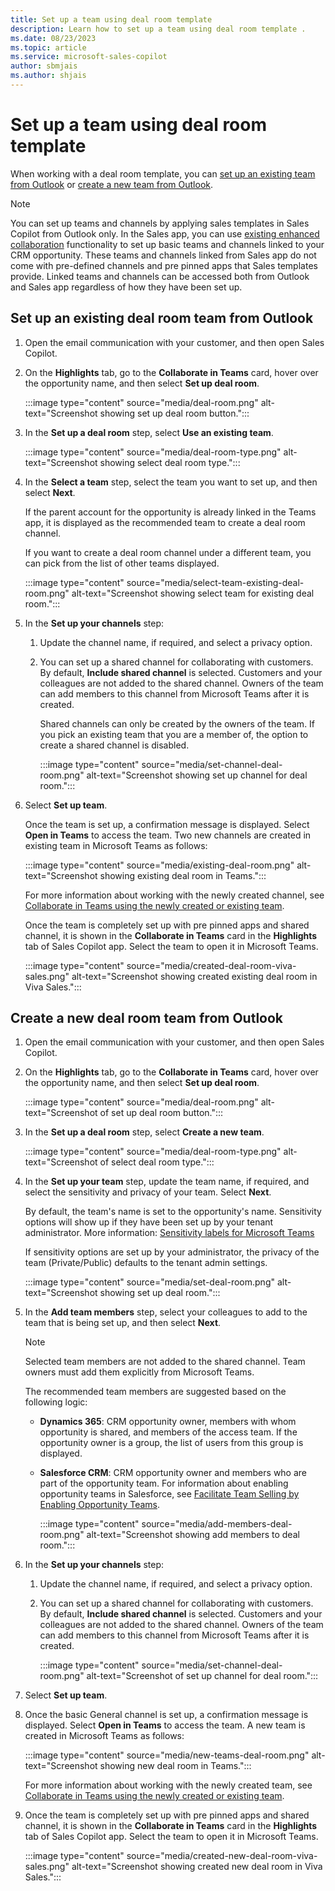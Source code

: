 ```yaml
---
title: Set up a team using deal room template 
description: Learn how to set up a team using deal room template .
ms.date: 08/23/2023
ms.topic: article
ms.service: microsoft-sales-copilot
author: sbmjais
ms.author: shjais 
---
```


# Set up a team using deal room template

When working with a deal room template, you can [set up an existing team from Outlook](#set-up-an-existing-deal-room-team-from-outlook) or [create a new team from Outlook](#create-a-new-deal-room-team-from-outlook).

> [!NOTE]
> You can set up teams and channels by applying sales templates in Sales Copilot from Outlook only. In the Sales app, you can use [existing enhanced collaboration](/dynamics365/sales/teams-integration/teams-collaboration-enhanced-experience) functionality to set up basic teams and channels linked to your CRM opportunity. These teams and channels linked from Sales app do not come with pre-defined channels and pre pinned apps that Sales templates provide. Linked teams and channels can be accessed both from Outlook and Sales app regardless of how they have been set up.

## Set up an existing deal room team from Outlook

1. Open the email communication with your customer, and then open Sales Copilot.

1. On the **Highlights** tab, go to the **Collaborate in Teams** card, hover over the opportunity name, and then select **Set up deal room**.

    :::image type="content" source="media/deal-room.png" alt-text="Screenshot showing set up deal room button.":::

1. In the **Set up a deal room** step, select **Use an existing team**.

    :::image type="content" source="media/deal-room-type.png" alt-text="Screenshot showing select deal room type.":::

1. In the **Select a team** step, select the team you want to set up, and then select **Next**.

    If the parent account for the opportunity is already linked in the Teams app, it is displayed as the recommended team to create a deal room channel.

    If you want to create a deal room channel under a different team, you can pick from the list of other teams displayed.

    :::image type="content" source="media/select-team-existing-deal-room.png" alt-text="Screenshot showing select team for existing deal room.":::

1. In the **Set up your channels** step:

    1. Update the channel name, if required, and select a privacy option.

    1. You can set up a shared channel for collaborating with customers. By default, **Include shared channel** is selected. Customers and your colleagues are not added to the shared channel. Owners of the team can add members to this channel from Microsoft Teams after it is created.

        Shared channels can only be created by the owners of the team. If you pick an existing team that you are a member of, the option to create a shared channel is disabled.

        :::image type="content" source="media/set-channel-deal-room.png" alt-text="Screenshot showing set up channel for deal room.":::

1. Select **Set up team**.

    Once the team is set up, a confirmation message is displayed. Select **Open in Teams** to access the team. Two new channels are created in existing team in Microsoft Teams as follows:

    :::image type="content" source="media/existing-deal-room.png" alt-text="Screenshot showing existing deal room in Teams.":::

    For more information about working with the newly created channel, see [Collaborate in Teams using the newly created or existing team](collaborate-teams-newly-created-existing-team.md).

    Once the team is completely set up with pre pinned apps and shared channel, it is shown in the **Collaborate in Teams** card in the **Highlights** tab of Sales Copilot app. Select the team to open it in Microsoft Teams.

    :::image type="content" source="media/created-deal-room-viva-sales.png" alt-text="Screenshot showing created existing deal room in Viva Sales.":::

## Create a new deal room team from Outlook

1. Open the email communication with your customer, and then open Sales Copilot.

1. On the **Highlights** tab, go to the **Collaborate in Teams** card, hover over the opportunity name, and then select **Set up deal room**.

    :::image type="content" source="media/deal-room.png" alt-text="Screenshot of set up deal room button.":::

1. In the **Set up a deal room** step, select **Create a new team**.

    :::image type="content" source="media/deal-room-type.png" alt-text="Screenshot of select deal room type.":::

1. In the **Set up your team** step, update the team name, if required, and select the sensitivity and privacy of your team. Select **Next**.

    By default, the team's name is set to the opportunity's name. Sensitivity options will show up if they have been set up by your tenant administrator. More information: [Sensitivity labels for Microsoft Teams](/microsoftteams/sensitivity-labels)

    If sensitivity options are set up by your administrator, the privacy of the team (Private/Public) defaults to the tenant admin settings.

    :::image type="content" source="media/set-deal-room.png" alt-text="Screenshot showing set up deal room.":::

1. In the **Add team members** step, select your colleagues to add to the team that is being set up, and then select **Next**.

    > [!NOTE]
    > Selected team members are not added to the shared channel. Team owners must add them explicitly from Microsoft Teams.

    The recommended team members are suggested based on the following logic:

    - **Dynamics 365**: CRM opportunity owner, members with whom opportunity is shared, and members of the access team. If the opportunity owner is a group, the list of users from this group is displayed.

    - **Salesforce CRM**: CRM opportunity owner and members who are part of the opportunity team. For information about enabling opportunity teams in Salesforce, see [Facilitate Team Selling by Enabling Opportunity Teams](https://help.salesforce.com/s/articleView?id=sf.teamselling_enabling.htm&type=5).

        :::image type="content" source="media/add-members-deal-room.png" alt-text="Screenshot showing add members to deal room.":::

1. In the **Set up your channels** step:

    1. Update the channel name, if required, and select a privacy option.

    1. You can set up a shared channel for collaborating with customers. By default, **Include shared channel** is selected. Customers and your colleagues are not added to the shared channel. Owners of the team can add members to this channel from Microsoft Teams after it is created.

        :::image type="content" source="media/set-channel-deal-room.png" alt-text="Screenshot of set up channel for deal room.":::

1. Select **Set up team**.

1. Once the basic General channel is set up, a confirmation message is displayed. Select **Open in Teams** to access the team. A new team is created in Microsoft Teams as follows:

    :::image type="content" source="media/new-teams-deal-room.png" alt-text="Screenshot showing new deal room in Teams.":::

    For more information about working with the newly created team, see [Collaborate in Teams using the newly created or existing team](collaborate-teams-newly-created-existing-team.md).

1. Once the team is completely set up with pre pinned apps and shared channel, it is shown in the **Collaborate in Teams** card in the **Highlights** tab of Sales Copilot app. Select the team to open it in Microsoft Teams.

    :::image type="content" source="media/created-new-deal-room-viva-sales.png" alt-text="Screenshot showing created new deal room in Viva Sales.":::